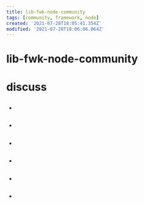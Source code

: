 ```yaml
---
title: lib-fwk-node-community
tags: [community, framework, node]
created: '2021-07-28T18:05:41.354Z'
modified: '2021-07-28T18:06:06.064Z'
---
```


# lib-fwk-node-community

# discuss

- ## 

- ## 

- ## 

- ## 

- ## 

- ## 
